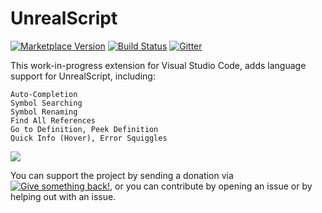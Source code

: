 # UnrealScript
[![Marketplace Version](https://vsmarketplacebadge.apphb.com/version/EliotVU.uc.svg "Current Release")](https://marketplace.visualstudio.com/items?itemName=EliotVU.uc)
[![Build Status](https://travis-ci.org/EliotVU/UnrealScript-Language-Service.svg?branch=master)](https://travis-ci.org/EliotVU/UnrealScript-Language-Service)
[![Gitter](https://badges.gitter.im/unrealscript/Language-Service.svg)](https://gitter.im/unrealscript/Language-Service?utm_source=badge&utm_medium=badge&utm_campaign=pr-badge)

This work-in-progress extension for Visual Studio Code, adds language support for UnrealScript, including:

    Auto-Completion
    Symbol Searching
    Symbol Renaming
    Find All References
    Go to Definition, Peek Definition
    Quick Info (Hover), Error Squiggles

<img src="https://raw.githubusercontent.com/EliotVU/UnrealScript-Language-Service/master/demo.gif">

You can support the project by sending a donation via [![Give something back!](https://img.shields.io/badge/Donate-PayPal-green.svg)](https://paypal.me/eliotvu), or you can contribute by opening an issue or by helping out with an issue.
